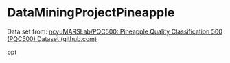 # DataMiningProjectPineapple

Data set from: [ncyuMARSLab/PQC500: Pineapple Quality Classification 500 (PQC500) Dataset (github.com)](https://github.com/ncyuMARSLab/PQC500)

 [ppt](https://docs.google.com/presentation/d/1EFydhra-BVqAkqtSXB3-nlfPL0YjWuiDs6tCKx9xQnk/edit#slide=id.g2e22d877e43_0_16)
